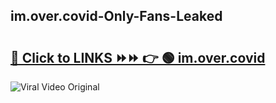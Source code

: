 
 ## im.over.covid-Only-Fans-Leaked

# <h2><a href="https://clipsfans.com/im.over.covid&ref=git">🔗 Click to LINKS ⏩⏩ 👉 🟢 im.over.covid </a></h2>

<a href="https://clipsfans.com/im.over.covid&ref=git" rel="nofollow" data-target="animated-image.originalLink"><img src="https://i.ibb.co.com/xMMVF88/686577567.gif" alt="Viral Video Original" style="max-width: 100%; display: inline-block;" data-target="animated-image.originalImage"></a>
